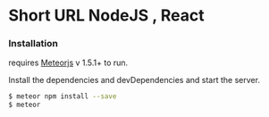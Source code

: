 # Short URL NodeJS , React

### Installation

 requires [Meteorjs](https://www.meteor.com/install) v 1.5.1+ to run.

Install the dependencies and devDependencies and start the server.

```sh
$ meteor npm install --save
$ meteor
```
